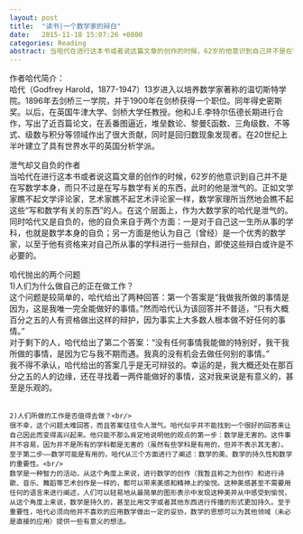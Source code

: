 ```yaml
---
layout: post
title:  "读书|一个数学家的辩白"
date:   2015-11-18 15:07:26 +0800
categories: Reading
abstract: 当哈代在进行这本书或者说这篇文章的创作的时候，62岁的他意识到自己并不是在写数学本身，而只不过是在写与数学有关的东西，此时的他是泄气的。正如文学家瞧不起文学评论家，艺术家瞧不起艺术评论家一样，数学家理所当然地会瞧不起这些“写和数学有关的东西”的人。在这个层面上，作为大数学家的哈代是泄气的。
---
```

<p style="text-align:left">
作者哈代简介：<br/>
哈代（Godfrey Harold，1877-1947）13岁进入以培养数学家著称的温切斯特学院。1896年去剑桥三一学院，并于1900年在剑桥获得一个职位。同年得史密斯奖。以后，在英国牛津大学、剑桥大学任教授。他和J.E.李特尔伍德长期进行合作，写出了近百篇论文，在丢番图逼近，堆垒数论、黎曼ξ函数、三角级数、不等式、级数与积分等领域作出了很大贡献，同时是回归数现象发现者。在20世纪上半叶建立了具有世界水平的英国分析学派。
</p>

<p style="text-align:left">
泄气却又自负的作者<br/>
当哈代在进行这本书或者说这篇文章的创作的时候，62岁的他意识到自己并不是在写数学本身，而只不过是在写与数学有关的东西，此时的他是泄气的。正如文学家瞧不起文学评论家，艺术家瞧不起艺术评论家一样，数学家理所当然地会瞧不起这些“写和数学有关的东西”的人。在这个层面上，作为大数学家的哈代是泄气的。<br/>
同时哈代又是自负的，他的自负来自于两个方面：一是对于自己这一生所从事的学科，也就是数学本身的自负；另一方面是他认为自己（曾经）是一个优秀的数学家，以至于他有资格来对自己所从事的学科进行一些辩白，即使这些辩白或许是不必要的。
</p>

<p style="text-align:left">
哈代抛出的两个问题<br/>
	1)人们为什么做自己的正在做工作？<br/>
	这个问题是较简单的，哈代给出了两种回答：第一个答案是“我做我所做的事情是因为，这是我唯一完全能做好的事情。”然而哈代认为该回答并不普适，“只有大概百分之五的人有资格做出这样的辩护，因为事实上大多数人根本做不好任何的事情。”<br/>
	对于剩下的人，哈代给出了第二个答案：“没有任何事情我能做的特别好，我干我所做的事情，是因为它与我不期而遇。我真的没有机会去做任何别的事情。”<br/>
	我不得不承认，哈代给出的答案几乎是无可辩驳的。幸运的是，我大概还处在那百分之五的人的边缘，还在寻找着一两件能做好的事情，这对我来说是有意义的，甚至是乐观的。<br/><br/>

	2)人们所做的工作是否值得去做？<br/>
	很不幸，这个问题太难回答，而且答案往往令人泄气。哈代似乎并不能找到一个很好的回答来让自己因此而变得高兴起来。他只能不那么肯定地说明他的观点的第一步：数学是无害的。这件事并不容易，因为并不是所有的学科都是无害的（虽然有些学科是有用的，但并不表示其无害）。至于第二步——数学可能是有用的，哈代从三个方面进行了阐述：数学的美、数学的持久性和数学的重要性。<br/>
	数学是一种智力的活动，从这个角度上来说，进行数学的创作（我暂且称之为创作）和进行诗歌、音乐、舞蹈等艺术创作是一样的，都可以带来美感和精神上的愉悦。这种美感甚至不需要用任何的语言来进行阐述，人们可以轻易地从最简单的图形表示中发现这种美并从中感受到愉悦，从这个角度上来说，数学是持久的，甚至比用文字或者其他东西进行传播的形式更加持久。至于重要性，哈代必须向他并不喜欢的应用数学做出一定的妥协，数学的思想可以为其他领域（未必是直接的应用）提供一些有意义的想法。
</ul>
</p>
